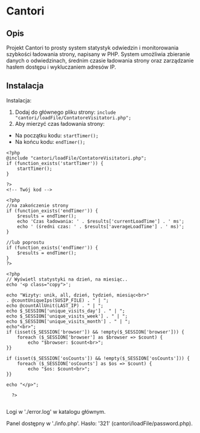 # Cantori

## Opis

Projekt Cantori to prosty system statystyk odwiedzin i monitorowania szybkości ładowania strony, napisany w PHP. System umożliwia zbieranie danych o odwiedzinach, średnim czasie ładowania strony oraz zarządzanie hasłem dostępu i wykluczaniem adresów IP.

## Instalacja

Instalacja:

1. Dodaj do głównego pliku strony: `include "cantori/loadFile/ContatoreVisitatori.php";`
2. Aby mierzyć czas ładowania strony:

  - Na początku kodu: `startTimer();`
  - Na końcu kodu: `endTimer();`


```
<?php
@include "cantori/loadFile/ContatoreVisitatori.php";
if (function_exists('startTimer')) {
    startTimer();
}

?>
<!-- Twój kod -->

<?php
//na zakończenie strony
if (function_exists('endTimer')) {
    $results = endTimer();
    echo 'Czas ładowania: ' . $results['currentLoadTime'] . ' ms';
    echo ' (średni czas: ' . $results['averageLoadTime'] . ' ms)';
}

//lub poprostu
if (function_exists('endTimer')) {
    $results = endTimer();
}
?>

<?php
// Wyświetl statystyki na dzień, na miesiąc..
echo '<p class="copy">';

echo "Wizyty: unik, all, dzień, tydzień, miesiąc<br>"
. @countUniqueIps(SUSIP_FILE) . " | ";
echo @countAllUnit(LAST_IP) . " | ";
echo $_SESSION['unique_visits_day'] . " | ";
echo $_SESSION['unique_visits_week'] . " | ";
echo $_SESSION['unique_visits_month'] . " | "; 
echo"<br>";
if (isset($_SESSION['browser']) && !empty($_SESSION['browser'])) {
    foreach ($_SESSION['browser'] as $browser => $count) {
        echo "$browser: $count<br>";
}}

if (isset($_SESSION['osCounts']) && !empty($_SESSION['osCounts'])) {
    foreach ($_SESSION['osCounts'] as $os => $count) {
        echo "$os: $count<br>";
}}

echo "</p>";
 
  ?>
  
```

Logi w './error.log' w katalogu głównym.

Panel dostępny w './info.php'.
Hasło: '321' (cantori/loadFile/password.php).
